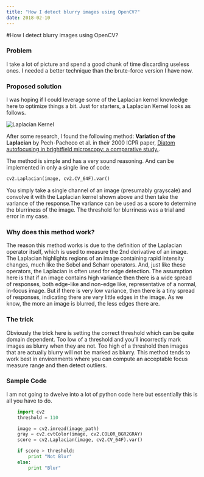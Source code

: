 ```yaml
---
title: "How I detect blurry images using OpenCV?"
date: 2018-02-10
---
```


#How I detect blurry images using OpenCV?

### Problem
I take a lot of picture and spend a good chunk of time discarding useless ones. I needed a better technique than the brute-force version I have now.

### Proposed solution
I was hoping if I could leverage some of the Laplacian kernel knowledge here to optimize things a bit. Just for starters, a Laplacian Kernel looks as follows.

![Laplacian Kernel](https://www.pyimagesearch.com/wp-content/uploads/2015/09/detecting_blur_laplacian.png)

After some research, I found the following method: **Variation of the Laplacian** by Pech-Pacheco et al. in their 2000 ICPR paper, [Diatom autofocusing in brightfield microscopy: a comparative study.](http://optica.csic.es/papers/icpr2k.pdf).

The method is simple and has a very sound reasoning. And can be implemented in only a single line of code:

```python
cv2.Laplacian(image, cv2.CV_64F).var()
```

You simply take a single channel of an image (presumably grayscale) and convolve it with the Laplacian kernel shown above and then take the variance of the response.The variance can be used as a score to determine the blurriness of the image. The threshold for blurriness was a trial and error in my case.

### Why does this method work?
The reason this method works is due to the definition of the Laplacian operator itself, which is used to measure the 2nd derivative of an image. The Laplacian highlights regions of an image containing rapid intensity changes, much like the Sobel and Scharr operators. And, just like these operators, the Laplacian is often used for edge detection. The assumption here is that if an image contains high variance then there is a wide spread of responses, both edge-like and non-edge like, representative of a normal, in-focus image. But if there is very low variance, then there is a tiny spread of responses, indicating there are very little edges in the image. As we know, the more an image is blurred, the less edges there are.

### The trick
Obviously the trick here is setting the correct threshold which can be quite domain dependent. Too low of a threshold and you’ll incorrectly mark images as blurry when they are not. Too high of a threshold then images that are actually blurry will not be marked as blurry. This method tends to work best in environments where you can compute an acceptable focus measure range and then detect outliers.

### Sample Code

I am not going to dwelve into a lot of python code here but essentially this is all you have to do.

```python
	import cv2
	threshold = 110

	image = cv2.imread(image_path)
	gray = cv2.cvtColor(image, cv2.COLOR_BGR2GRAY)
	score = cv2.Laplacian(image, cv2.CV_64F).var()

	if score > threshold:
		print "Not Blur"
	else:
		print "Blur"
```

